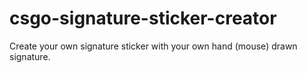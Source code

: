 # csgo-signature-sticker-creator
Create your own signature sticker with your own hand (mouse) drawn signature.
